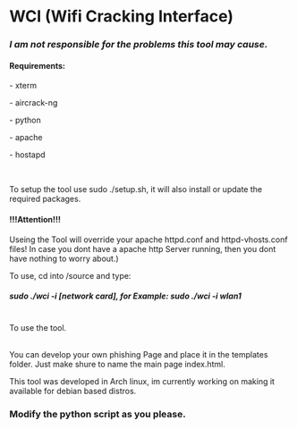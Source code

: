 <html>
<body>
  <h1>WCI (Wifi Cracking Interface)</h1> 

  <h3><b><i>I am not responsible for the problems this tool may cause.</i></b> </h3>
  <h4>Requirements:</h4>
  <p>- xterm</p>
  <p>- aircrack-ng</p>
  <p>- python</p>
  <p>- apache</p>
  <p>- hostapd</p>
  <br><p>To setup the tool use sudo ./setup.sh, it will also install or update the required packages.</p>
  
  <h4>!!!Attention!!!</h4> Useing the Tool will override your apache httpd.conf and httpd-vhosts.conf files! In case you dont have a apache http Server running, then   you dont have nothing to worry about.)
  

  


  To use, cd into /source and type: <br>

  <h5>sudo ./wci -i [network card], for Example: sudo ./wci -i wlan1</h5>
  <br>To use the tool.

  <br>You can develop your own phishing Page and place it in the templates folder. Just make shure to name the main page index.html.

  This tool was developed in Arch linux, im currently working on making it available for debian based distros.
  <h3><b>Modify the python script as you please.</b></h3>

</body>

</html>
